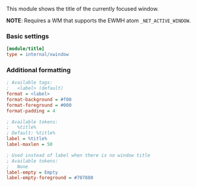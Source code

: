 This module shows the title of the currently focused window.

**NOTE**: Requires a WM that supports the EWMH atom `_NET_ACTIVE_WINDOW`.

### Basic settings
```ini
[module/title]
type = internal/xwindow
```

### Additional formatting
```ini
; Available tags:
;   <label> (default)
format = <label>
format-background = #f00
format-foreground = #000
format-padding = 4

; Available tokens:
;   %title%
; Default: %title%
label = %title%
label-maxlen = 50

; Used instead of label when there is no window title
; Available tokens:
;   None
label-empty = Empty
label-empty-foreground = #707880
```

